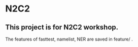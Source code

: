 # N2C2

## This project is for N2C2 workshop.

The features of fasttest, namelist, NER are saved in feature/ .
